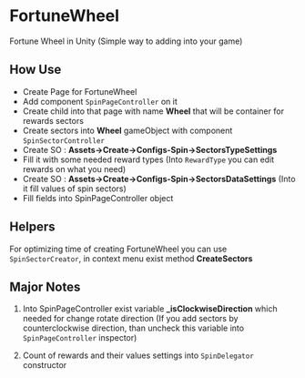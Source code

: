 # FortuneWheel
Fortune Wheel in Unity (Simple way to adding into your game)

## How Use
 - Create Page for FortuneWheel
 - Add component `SpinPageController` on it
 - Create child into that page with name **Wheel** that will be container for rewards sectors
 - Create sectors into **Wheel** gameObject with component `SpinSectorController`
 - Create SO : **Assets->Create->Configs-Spin->SectorsTypeSettings**
 - Fill it with some needed reward types (Into `RewardType` you can edit rewards on what you need)
 - Create SO : **Assets->Create->Configs-Spin->SectorsDataSettings** (Into it fill values of spin sectors)
 - Fill fields into SpinPageController object
 
 ## Helpers
 For optimizing time of creating FortuneWheel you can use `SpinSectorCreator`, in context menu exist method **CreateSectors**
 
 ## Major Notes
 1) Into SpinPageController exist variable **_isClockwiseDirection** which needed for change rotate direction (If you add sectors by counterclockwise direction, than uncheck this variable into `SpinPageController` inspector)
 
 2) Count of rewards and their values settings into `SpinDelegator` constructor
 